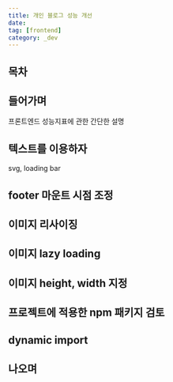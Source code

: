 ```yaml
---
title: 개인 블로그 성능 개선
date:
tag: [frontend]
category: _dev
---
```


## 목차

## 들어가며

프론트엔드 성능지표에 관한 간단한 설명

## 텍스트를 이용하자

svg, loading bar

## footer 마운트 시점 조정

## 이미지 리사이징

## 이미지 lazy loading

## 이미지 height, width 지정

## 프로젝트에 적용한 npm 패키지 검토

## dynamic import

## 나오며
